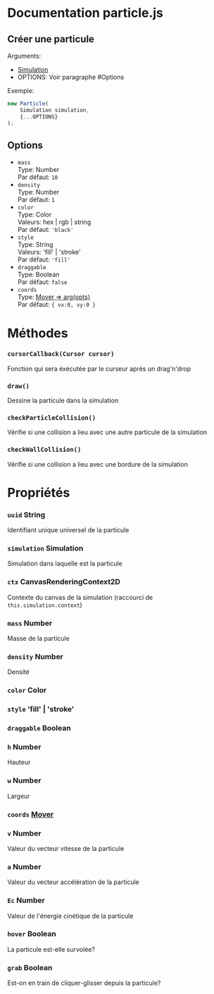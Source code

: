 # Documentation particle.js

## Créer une particule
Arguments:
- [Simulation](https://github.com/arthaud-proust/collision/blob/master/docs/simulation.md)  
- OPTIONS: Voir paragraphe #Options

Exemple:  
```js
new Particle(
    Simulation simulation, 
    {...OPTIONS}
);
```

## Options 
- `mass`  
Type: Number  
Par défaut: `10`  
- `density`  
Type: Number  
Par défaut: `1`
- `color`  
Type: Color  
Valeurs: hex | rgb | string  
Par défaut: `'black'`
- `style`  
Type: String    
Valeurs: 'fill' | 'stroke'  
Par défaut: `'fill'`
- `draggable`  
Type: Boolean  
Par défaut: `false`
- `coords`  
Type: [Mover => arg(opts)](https://github.com/arthaud-proust/collision/blob/master/docs/mover.md)   
Par défaut: `{ vx:0, vy:0 }`


# Méthodes

### `cursorCallback(Cursor cursor)`
Fonction qui sera éxécutée par le curseur après un drag'n'drop

### `draw()`
Dessine la particule dans la simulation

### `checkParticleCollision()`
Vérifie si une collision a lieu avec une autre particule de la simulation

### `checkWallCollision()`
Vérifie si une collision a lieu avec une bordure de la simulation

# Propriétés

### `uuid` String
Identifiant unique universel de la particule

### `simulation` Simulation
Simulation dans laquelle est la particule

### `ctx` CanvasRenderingContext2D
Contexte du canvas de la simulation (raccourci de `this.simulation.context`)

### `mass` Number
Masse de la particule

### `density` Number
Densité

### `color` Color

### `style` 'fill' | 'stroke'

### `draggable` Boolean

### `h` Number
Hauteur

### `w` Number
Largeur

### `coords` [Mover](https://github.com/arthaud-proust/collision/blob/master/docs/mover.md)

### `v` Number
Valeur du vecteur vitesse de la particule

### `a` Number
Valeur du vecteur accélération de la particule

### `Ec` Number
Valeur de l'énergie cinétique de la particule

### `hover` Boolean
La particule est-elle survolée?

### `grab` Boolean
Est-on en train de cliquer-glisser depuis la particule?
